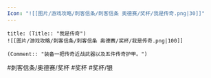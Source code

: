 ```yaml
---
Icon: "![[图片/游戏攻略/刺客信条/刺客信条 奥德赛/奖杯/我是传奇.png|30]]"
---
```

```ad-common-silver-trophy
title: (Title:: "我是传奇")
![[图片/游戏攻略/刺客信条/刺客信条 奥德赛/奖杯/我是传奇.png|100]]

(Comment:: "装备一把传奇近战武器以及五件传奇护甲。")
```

#刺客信条/奥德赛/奖杯 #奖杯 #奖杯/银
